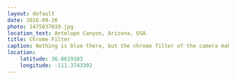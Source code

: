 ```yaml
---
layout: default
date: 2016-09-26
photo: 1475037019.jpg
location_text: Antelope Canyon, Arizona, USA
title: Chrome Filter
caption: Nothing is blue there, but the chrome filter of the camera makes everything surreal and superb.
location:
    latitude: 36.8619103
    longitude: -111.3743302
---
```


